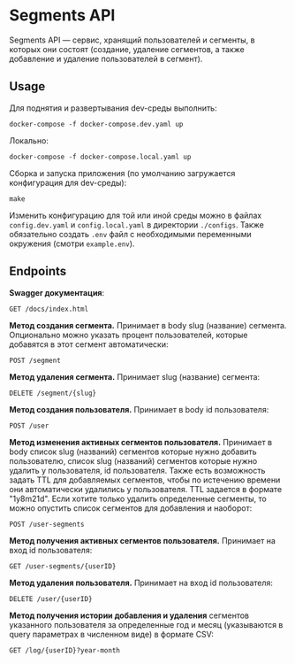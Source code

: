 # Segments API
Segments API — сервис, хранящий пользователей и сегменты, в которых они состоят (создание, удаление сегментов, а также добавление и удаление пользователей в сегмент).
## Usage
Для поднятия и развертывания dev-среды выполнить:
```
docker-compose -f docker-compose.dev.yaml up
```
Локально:
```
docker-compose -f docker-compose.local.yaml up
```
Сборка и запуска приложения (по умолчанию загружается конфигурация для dev-среды):
```
make
```
Изменить конфигурацию для той или иной среды можно в файлах `config.dev.yaml` и `config.local.yaml` в директории `./configs`. Также обязательно создать `.env` файл с необходимыми переменными окружения (смотри `example.env`).
## Endpoints
**Swagger документация**:
```
GET /docs/index.html
```
**Метод создания сегмента.** Принимает в body slug (название) сегмента. Опционально можно указать процент пользователей, которые добавятся в этот сегмент автоматически:
```
POST /segment
```
**Метод удаления сегмента.** Принимает slug (название) сегмента:
```
DELETE /segment/{slug}
```
**Метод создания пользователя.** Принимает в body id пользователя:
```
POST /user
```
**Метод изменения активных сегментов пользователя.** Принимает в body список slug (названий) сегментов которые нужно добавить пользователю, 
список slug (названий) сегментов которые нужно удалить у пользователя, id пользователя. Также есть возможность задать TTL для добавляемых сегментов, 
чтобы по истечению времени они автоматически удалились у пользователя. TTL задается в формате "1y8m21d". 
Если хотите только удалить определенные сегменты, то можно опустить список сегментов для добавления и наоборот:
```
POST /user-segments
```
**Метод получения активных сегментов пользователя.** Принимает на вход id пользователя:
```
GET /user-segments/{userID}
```
**Метод удаления пользователя.** Принимает на вход id пользователя:
```
DELETE /user/{userID}
```
**Метод получения истории добавления и удаления** сегментов указанного пользователя за определенные год и месяц (указываются в query параметрах в численном виде) в формате CSV:
```
GET /log/{userID}?year-month
```
